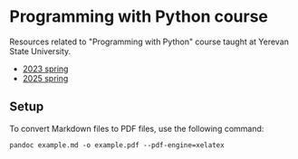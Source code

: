 # Programming with Python course

Resources related to "Programming with Python" course taught at Yerevan State University.

- [2023 spring](2023-spring)
- [2025 spring](2025-spring)

## Setup

To convert Markdown files to PDF files, use the following command:

```shell
pandoc example.md -o example.pdf --pdf-engine=xelatex
```
